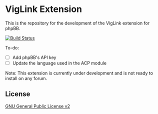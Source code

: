 # VigLink Extension

This is the repository for the development of the VigLink extension for phpBB.

[![Build Status](https://travis-ci.org/phpbb-extensions/viglink.png)](https://travis-ci.org/phpbb-extensions/viglink)

To-do:
- [ ] Add phpBB's API key
- [ ] Update the language used in the ACP module

Note: This extension is currently under development and is not ready to install on any forum.

## License
[GNU General Public License v2](http://opensource.org/licenses/GPL-2.0)

